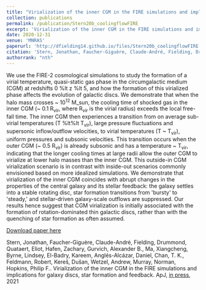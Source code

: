 ```yaml
---
title: "Virialization of the inner CGM in the FIRE simulations and implications for galaxy discs, star formation and feedback"
collection: publications
permalink: /publication/Stern20b_coolingflowFIRE
excerpt: 'Virialization of the inner CGM in the FIRE simulations and implications for galaxy discs, star formation and feedback.'
date: 2020-12-31
venue: 'MNRAS'
paperurl: 'http://dfielding14.github.io/files/Stern20b_coolingflowFIRE.pdf'
citation: 'Stern, Jonathan, Faucher-Giguère, Claude-André, Fielding, Drummond, Quataert, Eliot, Hafen, Zachary, Gurvich, Alexander B., Ma, Xiangcheng, Byrne, Lindsey, El-Badry, Kareem, Anglés-Alcázar, Daniel, Chan, T. K., Feldmann, Robert, Kereš, Dušan, Wetzel, Andrew, Murray, Norman, Hopkins, Philip F. (2020). &quot;Virialization of the inner CGM in the FIRE simulations and implications for galaxy discs, star formation and feedback.&quot; <i>ApJ</i>in press. 2021.'
authorrank: "nth"
---
```

We use the FIRE-2 cosmological simulations to study the formation of a virial temperature, quasi-static gas phase in the circumgalactic medium (CGM) at redshifts 0 %lt z %lt 5, and how the formation of this virialized phase affects the evolution of galactic discs. We demonstrate that when the halo mass crosses ~ 10<sup>12</sup> M_sun, the cooling time of shocked gas in the inner CGM (~ 0.1 R<sub>vir</sub>, where R<sub>vir</sub> is the virial radius) exceeds the local free-fall time. The inner CGM then experiences a transition from on average sub-virial temperatures (T %lt%lt T<sub>vir</sub>), large pressure fluctuations and supersonic inflow/outflow velocities, to virial temperatures (T ~ T<sub>vir</sub>), uniform pressures and subsonic velocities. This transition occurs when the outer CGM (~ 0.5 R<sub>vir</sub>) is already subsonic and has a temperature ~ T<sub>vir</sub>, indicating that the longer cooling times at large radii allow the outer CGM to virialize at lower halo masses than the inner CGM. This outside-in CGM virialization scenario is in contrast with inside-out scenarios commonly envisioned based on more idealized simulations. We demonstrate that virialization of the inner CGM coincides with abrupt changes in the properties of the central galaxy and its stellar feedback: the galaxy settles into a stable rotating disc, star formation transitions from 'bursty' to 'steady,' and stellar-driven galaxy-scale outflows are suppressed. Our results hence suggest that CGM virialization is initially associated with the formation of rotation-dominated thin galactic discs, rather than with the quenching of star formation as often assumed.

[Download paper here](http://dfielding14.github.io/files/Stern20b_coolingflowFIRE.pdf)

Stern, Jonathan, Faucher-Giguère, Claude-André, Fielding, Drummond, Quataert, Eliot, Hafen, Zachary, Gurvich, Alexander B., Ma, Xiangcheng, Byrne, Lindsey, El-Badry, Kareem, Anglés-Alcázar, Daniel, Chan, T. K., Feldmann, Robert, Kereš, Dušan, Wetzel, Andrew, Murray, Norman, Hopkins, Philip F.. Virialization of the inner CGM in the FIRE simulations and implications for galaxy discs, star formation and feedback. ApJ, [in press](https://arxiv.org/pdf/2006.13976.pdf), 2021

